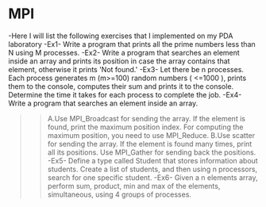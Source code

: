 # MPI
-Here I will list the following exercises that I implemented on my PDA laboratory
-Ex1- Write a program that prints all the prime numbers less than N using M processes.
-Ex2- Write a program that searches an element inside an array and prints its position in case the array contains that element, otherwise it prints 'Not found.'
-Ex3- Let there be n processes. Each process generates m (m>=100) random numbers ( <=1000 ), prints them to the console, computes their sum and prints it to the console. Determine      the time it takes for each process to complete the job.
-Ex4- Write a program that searches an element inside an array. 
>>A.Use MPI_Broadcast for sending the array. If the element is found, print the maximum
position index. For computing the maximum position, you need to use MPI_Reduce.
>>B.Use scatter for sending the array. If the element is found many times, print all its positions.
Use MPI_Gather for sending back the positions.
-Ex5- Define a type called Student that stores information about students. Create a list of students, and
then using n processors, search for one specific student.
-Ex6- Given a n elements array, perform sum, product, min and max of the elements, simultaneous, using 4 groups of processes.
